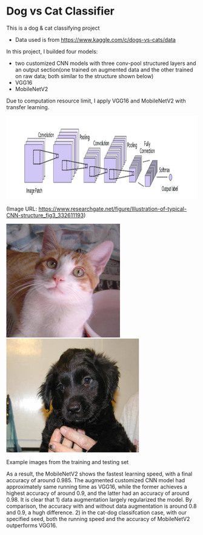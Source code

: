 # Dog vs Cat Classifier
This is a dog &amp; cat classifying project

 - Data used is from https://www.kaggle.com/c/dogs-vs-cats/data

In this project, I builded four models: 
 - two customized CNN models with three conv-pool structured layers and an output section(one trained on augmented data and the other trained on raw data; both similar to the structure shown below)
 - VGG16 
 - MobileNetV2 

Due to computation resource limit, I apply VGG16 and MobileNetV2 with transfer learning. 

<img src="CNN-structure.png" style="width:1000px;height:220px;">

(Image URL: https://www.researchgate.net/figure/Illustration-of-typical-CNN-structure_fig3_332611193)


<img src="cat.9996.jpg" style="width:300px;height:300px;">  <img src="12498.jpg" style="width:350px;height:300px;"> 

Example images from the training and testing set

As a result, the MobileNetV2 shows the fastest learning speed, with a final accuracy of around 0.985. The augmented customized CNN model had approximately same running time as VGG16, while the former achieves a highest accuracy of around 0.9, and the latter had an accuracy of around 0.98. It is clear that 1) data augmentation largely regularized the model. By comparison, the accuracy with and without data augmentation is around 0.8 and 0.9, a hugh difference. 2) in the cat-dog classifcation case, with our specified seed, both the running speed and the accuracy of MobileNetV2 outperforms VGG16. 
